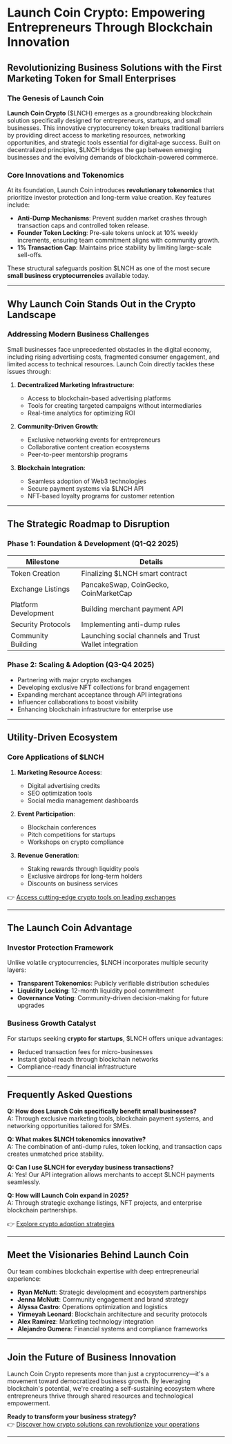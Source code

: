 # Launch Coin Crypto: Empowering Entrepreneurs Through Blockchain Innovation  

## Revolutionizing Business Solutions with the First Marketing Token for Small Enterprises  

### The Genesis of Launch Coin  
**Launch Coin Crypto** ($LNCH) emerges as a groundbreaking blockchain solution specifically designed for entrepreneurs, startups, and small businesses. This innovative cryptocurrency token breaks traditional barriers by providing direct access to marketing resources, networking opportunities, and strategic tools essential for digital-age success. Built on decentralized principles, $LNCH bridges the gap between emerging businesses and the evolving demands of blockchain-powered commerce.  

### Core Innovations and Tokenomics  
At its foundation, Launch Coin introduces **revolutionary tokenomics** that prioritize investor protection and long-term value creation. Key features include:  
- **Anti-Dump Mechanisms**: Prevent sudden market crashes through transaction caps and controlled token release.  
- **Founder Token Locking**: Pre-sale tokens unlock at 10% weekly increments, ensuring team commitment aligns with community growth.  
- **1% Transaction Cap**: Maintains price stability by limiting large-scale sell-offs.  

These structural safeguards position $LNCH as one of the most secure **small business cryptocurrencies** available today.  

---

## Why Launch Coin Stands Out in the Crypto Landscape  

### Addressing Modern Business Challenges  
Small businesses face unprecedented obstacles in the digital economy, including rising advertising costs, fragmented consumer engagement, and limited access to technical resources. Launch Coin directly tackles these issues through:  

1. **Decentralized Marketing Infrastructure**:  
   - Access to blockchain-based advertising platforms  
   - Tools for creating targeted campaigns without intermediaries  
   - Real-time analytics for optimizing ROI  

2. **Community-Driven Growth**:  
   - Exclusive networking events for entrepreneurs  
   - Collaborative content creation ecosystems  
   - Peer-to-peer mentorship programs  

3. **Blockchain Integration**:  
   - Seamless adoption of Web3 technologies  
   - Secure payment systems via $LNCH API  
   - NFT-based loyalty programs for customer retention  

---

## The Strategic Roadmap to Disruption  

### Phase 1: Foundation & Development (Q1-Q2 2025)  
| Milestone | Details |  
|----------|---------|  
| Token Creation | Finalizing $LNCH smart contract |  
| Exchange Listings | PancakeSwap, CoinGecko, CoinMarketCap |  
| Platform Development | Building merchant payment API |  
| Security Protocols | Implementing anti-dump rules |  
| Community Building | Launching social channels and Trust Wallet integration |  

### Phase 2: Scaling & Adoption (Q3-Q4 2025)  
- Partnering with major crypto exchanges  
- Developing exclusive NFT collections for brand engagement  
- Expanding merchant acceptance through API integrations  
- Influencer collaborations to boost visibility  
- Enhancing blockchain infrastructure for enterprise use  

---

## Utility-Driven Ecosystem  

### Core Applications of $LNCH  
1. **Marketing Resource Access**:  
   - Digital advertising credits  
   - SEO optimization tools  
   - Social media management dashboards  

2. **Event Participation**:  
   - Blockchain conferences  
   - Pitch competitions for startups  
   - Workshops on crypto compliance  

3. **Revenue Generation**:  
   - Staking rewards through liquidity pools  
   - Exclusive airdrops for long-term holders  
   - Discounts on business services  

👉 [Access cutting-edge crypto tools on leading exchanges](https://bit.ly/okx-bonus)  

---

## The Launch Coin Advantage  

### Investor Protection Framework  
Unlike volatile cryptocurrencies, $LNCH incorporates multiple security layers:  
- **Transparent Tokenomics**: Publicly verifiable distribution schedules  
- **Liquidity Locking**: 12-month liquidity pool commitment  
- **Governance Voting**: Community-driven decision-making for future upgrades  

### Business Growth Catalyst  
For startups seeking **crypto for startups**, $LNCH offers unique advantages:  
- Reduced transaction fees for micro-businesses  
- Instant global reach through blockchain networks  
- Compliance-ready financial infrastructure  

---

## Frequently Asked Questions  

**Q: How does Launch Coin specifically benefit small businesses?**  
A: Through exclusive marketing tools, blockchain payment systems, and networking opportunities tailored for SMEs.  

**Q: What makes $LNCH tokenomics innovative?**  
A: The combination of anti-dump rules, token locking, and transaction caps creates unmatched price stability.  

**Q: Can I use $LNCH for everyday business transactions?**  
A: Yes! Our API integration allows merchants to accept $LNCH payments seamlessly.  

**Q: How will Launch Coin expand in 2025?**  
A: Through strategic exchange listings, NFT projects, and enterprise blockchain partnerships.  

👉 [Explore crypto adoption strategies](https://bit.ly/okx-bonus)  

---

## Meet the Visionaries Behind Launch Coin  

Our team combines blockchain expertise with deep entrepreneurial experience:  
- **Ryan McNutt**: Strategic development and ecosystem partnerships  
- **Jenna McNutt**: Community engagement and brand strategy  
- **Alyssa Castro**: Operations optimization and logistics  
- **Yirmeyah Leonard**: Blockchain architecture and security protocols  
- **Alex Ramirez**: Marketing technology integration  
- **Alejandro Gumera**: Financial systems and compliance frameworks  

---

## Join the Future of Business Innovation  

Launch Coin Crypto represents more than just a cryptocurrency—it's a movement toward democratized business growth. By leveraging blockchain's potential, we're creating a self-sustaining ecosystem where entrepreneurs thrive through shared resources and technological empowerment.  

**Ready to transform your business strategy?**  
👉 [Discover how crypto solutions can revolutionize your operations](https://bit.ly/okx-bonus)  

---
